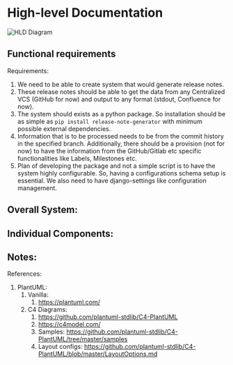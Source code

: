 # High-level Documentation
![HLD Diagram](static/hld-system-overview.png)

## Functional requirements
Requirements:
1. We need to be able to create system that would generate release notes.
2. These release notes should be able to get the data from any Centralized VCS (GitHub for now) and output to any format (stdout, Confluence for now).
3. The system should exists as a python package. So installation should be as simple as `pip install release-note-generator` with minimum possible external dependencies.
4. Information that is to be processed needs to be from the commit history in the specified branch. Additionally, there should be a provision (not for now) to have the information from the GitHub/Gitlab etc specific functionalities like Labels, Milestones etc.
5. Plan of developing the package and not a simple script is to have the system highly configurable. So,  having a configurations schema setup is essential. We also need to have django-settings like configuration management.

## Overall System:

## Individual Components:


## Notes:

References:
1. PlantUML:
    1. Vanilla:
        1. https://plantuml.com/
    1. C4 Diagrams:
        1. https://github.com/plantuml-stdlib/C4-PlantUML
        1. https://c4model.com/
        1. Samples: https://github.com/plantuml-stdlib/C4-PlantUML/tree/master/samples
        1. Layout configs: https://github.com/plantuml-stdlib/C4-PlantUML/blob/master/LayoutOptions.md
